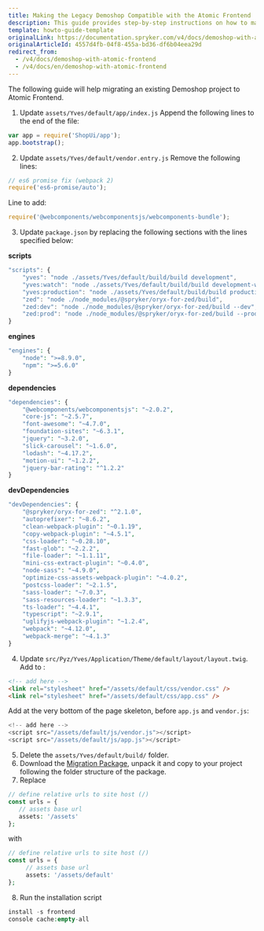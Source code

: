 ```yaml
---
title: Making the Legacy Demoshop Compatible with the Atomic Frontend
description: This guide provides step-by-step instructions on how to make the Legacy Demoshop compatible with the Atomic Frontend
template: howto-guide-template
originalLink: https://documentation.spryker.com/v4/docs/demoshop-with-atomic-frontend
originalArticleId: 4557d4fb-04f8-455a-bd36-df6b04eea29d
redirect_from:
  - /v4/docs/demoshop-with-atomic-frontend
  - /v4/docs/en/demoshop-with-atomic-frontend
---
```


The following guide will help migrating an existing Demoshop project to Atomic Frontend.
1. Update `assets/Yves/default/app/index.js`
Append the following lines to the end of the file:

```js
var app = require('ShopUi/app');
app.bootstrap();
```

2. Update `assets/Yves/default/vendor.entry.js`
Remove the following lines:

```js
// es6 promise fix (webpack 2)
require('es6-promise/auto');
```

Line to add:

```js
require('@webcomponents/webcomponentsjs/webcomponents-bundle');
```

3. Update `package.json` by replacing the following sections with the lines specified below:

**scripts**

```js
"scripts": {
    "yves": "node ./assets/Yves/default/build/build development",
	"yves:watch": "node ./assets/Yves/default/build/build development-watch",
	"yves:production": "node ./assets/Yves/default/build/build production",
	"zed": "node ./node_modules/@spryker/oryx-for-zed/build",
	"zed:dev": "node ./node_modules/@spryker/oryx-for-zed/build --dev",
	"zed:prod": "node ./node_modules/@spryker/oryx-for-zed/build --prod"
}
```
    
**engines**
    
```php
"engines": {
    "node": ">=8.9.0",
    "npm": ">=5.6.0"
}
```
    
**dependencies**
    
```php
"dependencies": {
    "@webcomponents/webcomponentsjs": "~2.0.2",
    "core-js": "~2.5.7",
    "font-awesome": "~4.7.0",
    "foundation-sites": "~6.3.1",
    "jquery": "~3.2.0",
    "slick-carousel": "~1.6.0",
    "lodash": "~4.17.2",
    "motion-ui": "~1.2.2",
    "jquery-bar-rating": "^1.2.2"
}
```
    
**devDependencies**
    
```php
"devDependencies": {
    "@spryker/oryx-for-zed": "^2.1.0",
    "autoprefixer": "~8.6.2",
    "clean-webpack-plugin": "~0.1.19",
    "copy-webpack-plugin": "~4.5.1",
    "css-loader": "~0.28.10",
    "fast-glob": "~2.2.2",
    "file-loader": "~1.1.11",
    "mini-css-extract-plugin": "~0.4.0",
    "node-sass": "~4.9.0",
    "optimize-css-assets-webpack-plugin": "~4.0.2",
    "postcss-loader": "~2.1.5",
    "sass-loader": "~7.0.3",
    "sass-resources-loader": "~1.3.3",
    "ts-loader": "~4.4.1",
    "typescript": "~2.9.1",
    "uglifyjs-webpack-plugin": "~1.2.4",
    "webpack": "~4.12.0",
    "webpack-merge": "~4.1.3"
}
```

4. Update `src/Pyz/Yves/Application/Theme/default/layout/layout.twig`.
Add <script src="/assets/default/js/runtime.js"></script> to <head>:
    
```html
<!-- add here -->
<link rel="stylesheet" href="/assets/default/css/vendor.css" />
<link rel="stylesheet" href="/assets/default/css/app.css" />
```    
    
Add <script src="/assets/default/js/es6-polyfill.js"></script> at the very bottom of the page skeleton, before `app.js` and `vendor.js`:

```js
<!-- add here -->
<script src="/assets/default/js/vendor.js"></script>
<script src="/assets/default/js/app.js"></script>
```

5. Delete the `assets/Yves/default/build/` folder.
6. Download the [Migration Package](https://cdn.document360.io/9fafa0d5-d76f-40c5-8b02-ab9515d3e879/Images/Documentation/migration-Package.zip), unpack it and copy to your project following the folder structure of the package.
7. Replace 

```php
// define relative urls to site host (/)
const urls = {
   // assets base url
   assets: '/assets'
};
```

with

```php
// define relative urls to site host (/)
const urls = {
     // assets base url
     assets: '/assets/default'
};
```

8. Run the installation script

```php
install -s frontend
console cache:empty-all
```
